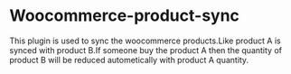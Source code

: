 # Woocommerce-product-sync

This plugin is used to sync the woocommerce products.Like product A is synced with product B.If someone buy the product A then the quantity of product B will be reduced autometically with product A quantity.
